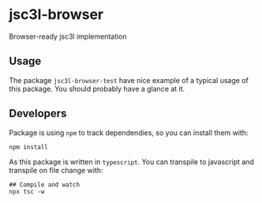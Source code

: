 # jsc3l-browser

Browser-ready jsc3l implementation

## Usage

The package ``jsc3l-browser-test`` have nice example of a typical
usage of this package. You should probably have a glance at it.

## Developers

Package is using `npm` to track dependendies, so you can install them
with:

   ```shell
   npm install
   ```

As this package is written in `typescript`. You can transpile to
javascript and transpile on file change with:

   ```shell
   ## Compile and watch
   npx tsc -w
   ```
